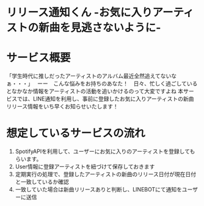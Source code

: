 # リリース通知くん -お気に入りアーティストの新曲を見逃さないように-

# サービス概要
「学生時代に推しだったアーティストのアルバム最近全然追えてないなぁ・・・」　
ーー　こんな悩みをお持ちのあなた！　日々、忙しく過ごしているとなかなか情報をアーティストの活動を追いかけるのって大変ですよね
本サービスでは、LINE通知を利用し、事前に登録したお気に入りアーティストの新曲リリース情報をいち早くお知らせいたします！

# 想定しているサービスの流れ
1. SpotifyAPIを利用して、ユーザーにお気に入りのアーティストを登録してもらいます。
1. User情報に登録アーティストを紐づけて保存しておきます
1. 定期実行の処理で、登録したアーティストの新曲のリリース日付が現在日付と一致しているか確認
1. 一致していた場合は新曲リリースありと判断し、LINEBOTにて通知をユーザーに送信


